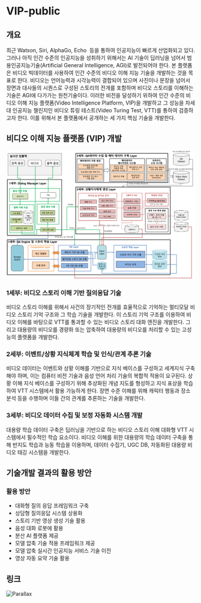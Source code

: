 # VIP-public

## 개요

 최근 Watson, Siri, AlphaGo, Echo  등을 통하여 인공지능이 빠르게 산업화되고 있다. 그러나 아직 인간 수준의 인공지능을 성취하기 위해서는 AI 기술이 딥러닝을 넘어서 범용인공지능기술(Artificial General Intelligence, AGI)로 발전되어야 한다. 
본 플랫폼은 비디오 빅데이터를 사용하여 인간 수준의 비디오 이해 지능 기술을 개발하는 것을 목표로 한다. 비디오는 언어능력과 시각능력이 결합되어 있으며 사진이나 문장을 넘어서 장면과 대사들의 시퀀스로 구성된 스토리의 전개를 포함하며 비디오 스토리를 이해하는 기술은 AGI에 다가가는 원천기술이다. 
이러한 비전을 달성하기 위하여 인간 수준의 비디오 이해 지능 플랫폼(Video Intelligence Platform, VIP)을 개발하고 그 성능을 차세대 인공지능 챌린지인 비디오 튜링 테스트(Video Turing Test, VTT)를 통하여 검증하고자 한다. 이를 위해서 본 플랫폼에서 공개하는 세 가지 핵심 기술을 개발한다.

## 비디오 이해 지능 플랫폼 (VIP) 개발

![VIP detail](./VIPdetail.png)

<!--![VIP 세부별 도식](./VIPArchitecture.png)-->

### 1세부: 비디오 스토리 이해 기반 질의응답 기술
 비디오 스토리 이해를 위해서 사건의 장기적인 전개를 효율적으로 기억하는 멀티모달 비디오 스토리 기억 구조와 그 학습 기술을 개발한다. 이 스토리 기억 구조를 이용하여 비디오 이해를 바탕으로 VTT를 통과할 수 있는 비디오 스토리 대화 엔진을 개발한다. 그리고 대용량의 비디오를 경량화 또는 압축하여 대용량의 비디오를 처리할 수 있는 고성능의 플랫폼을 개발한다.

### 2세부: 이벤트/상황 지식체계 학습 및 인식/관계 추론 기술
 비디오 데이터는 이벤트와 상황 이해를 기반으로 지식 베이스를 구성하고 세계지식 구축해야 하며, 이는 컴퓨터 비전 기술과 음성 언어 처리 기술의 복합적 적용이 요구된다. 상황 이해 지식 베이스를 구성하기 위해 추상화된 개념 지도를 형성하고 지식 표상을 학습하여 VTT 시스템에서 활용 가능하게 한다. 장면 수준 이해를 위해 캐릭터 행동과 장소 분석 등을 수행하며 이들 간의 관계를 추론하는 기술을 개발한다.

### 3세부: 비디오 데이터 수집 및 보정 자동화 시스템 개발
 대용량 학습 데이터 구축은 딥러닝을 기반으로 하는 비디오 스토리 이해 대화형 VTT 시스템에서 필수적인 학습 요소이다. 비디오 이해를 위한 대용량의 학습 데이터 구축을 통해 반지도 학습과 능동 학습을 이용하며, 데이터 수집기, UGC DB, 자동화된 대용량 비디오 태깅 시스템을 개발한다.



## 기술개발 결과의 활용 방안
### 활용 방안
- 대화형 질의 응답 프레임워크 구축
- 상담형 질의응답 시스템 상용화
- 스토리 기반 영상 생성 기술 활용
- 음성 대화 로봇에 활용
- 분산 AI 플랫폼 제공
- 모델 압축 기술 적용 프레임워크 제공
- 모델 압축 실시간 인공지능 서비스 기술 이전
- 영상 자동 요약 기술 활용


## 링크

![Parallax](https://github.com/videoturingtest/parallax/graphs/contributors
)

<!--
### 기대효과
* 기술적 측면
  - 서사 이해와 관련된 새로운 응용 연구 창출
  - 비디오 데이터 특성을 고려한 효율적인 자동분산 플랫폼 기술
  - 대화형 질의 응답 및 지식베이스 구축에 활용되는 다양한 자연어처리 기술
  - 문장으로 표현된 의도를 이해하는 방식의 요약 기술

* 경제적, 산업적 측면
  - 서사 기반 디지털 콘텐츠 기술 인력 양성 기여
  - 진보된 대화형 인터페이스 보급
  - 효율적인 자동 분산 기능
  - 다양한 기기에서 학습된 모델들을 활용하여 딥러닝의 적용 분야를 넓힘
  - 영상 제작에 대한 진입장벽을 낮춤
  - 감성 지능 프로그램 개발
  - 언어지능 기반 융합AI 기술이 확산
  - 새로운 포탈 비즈니스
  - 대화형 질의응답 기술을 활용한 새로운 사용자 인터페이스 산업 형성
  - 대화형 질의 응답 기술을 개발해 글로벌 기업으로부터의 수입 감소와 수출을 통한 글로별 경쟁력 강화

- 사회적 측면
  - 새로운 이윤 및 일자리 창출
  - 인공지능 서비스의 대중화
-—>



